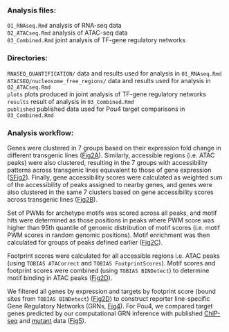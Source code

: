 ### Analysis files:

`01_RNAseq.Rmd` analysis of RNA-seq data\
`02_ATACseq.Rmd` analysis of ATAC-seq data\
`03_Combined.Rmd` joint analysis of TF-gene regulatory networks

### Directories:

`RNASEQ_QUANTIFICATION/` data and results used for analysis in `01_RNAseq.Rmd`\
`ATACSEQ/nucleosome_free_regions/` data and results used for analysis in `02_ATACseq.Rmd`\
`plots` plots produced in joint analysis of TF-gene regulatory networks\
`results` result of analysis in `03_Combined.Rmd`\
`published` published data used for Pou4 target comparisons in `03_Combined.Rmd`

### Analysis workflow:

Genes were clustered in 7 groups based on their expression fold change in different transgenic lines ([Fig2A](figures/Fig2.pdf)). Similarly, accessible regions (i.e. ATAC peaks) were also clustered, resulting in the 7 groups with accessibility patterns across transgenic lines equivalent to those of gene expression ([SFig2](figures/SFig2.pdf)). Finally, gene accessibility scores were calculated as weighted sum of the accessibility of peaks assigned to nearby genes, and genes were also clustered in the same 7 clusters based on gene accessibility scores across transgenic lines ([Fig2B](figures/Fig2.pdf)).

Set of PWMs for archetype motifs was scored across all peaks, and motif hits were determined as those positions in peaks where PWM score was higher than 95th quantile of genomic distribution of motif scores (i.e. motif PWM scores in random genomic positions). Motif enrichment was then calculated for groups of peaks defined earlier ([Fig2C](figures/Fig2.pdf)).

Footprint scores were calculated for all accessible regions i.e. ATAC peaks (using `TOBIAS ATACorrect` and `TOBIAS FootprintScores`). Motif scores and footprint scores were combined (using `TOBIAS BINDetect`) to determine motif binding in ATAC peaks ([Fig2D](figures/Fig2.pdf)).

We filtered all genes by expression and targets by footprint score (bound sites from `TOBIAS BINDetect`) ([Fig2D](figures/Fig2.pdf)) to construct reporter line-specific Gene Regulatory Networks (GRNs, [Fig4](figures/Fig4.pdf)). For Pou4, we compared target genes predicted by our computational GRN inference with published [ChIP-seq](https://elifesciences.org/articles/74336) and [mutant](https://doi.org/10.1016/j.celrep.2020.03.031) data ([Fig5](figures/Fig5.pdf)).
